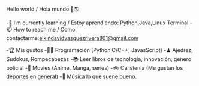 Hello world / Hola mundo 👋🌎







-🌱 I’m currently learning / Estoy aprendiendo: Python,Java,Linux Terminal
-📫 How to reach me / Como contactarme:elkindavidvasquezrivera801@gmail.com

-🏆 Mis gustos
-👨‍💻 Programación (Python,C/C++, JavasScript)
-♟ Ajedrez, Sudokus, Rompecabezas
-📚 Leer libros de tecnología, innovación, genero policial
-💢 Movies (Anime, Manga, series)
-🚲 Calistenia (Me gustan los deportes en general)
-🎤 Música lo que suene bueno.

